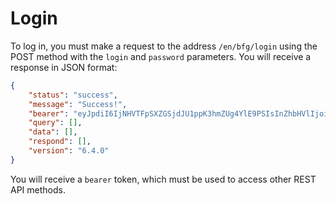 # Login

To log in, you must make a request to the address `/en/bfg/login` using the POST method with the `login` and `password` parameters.
You will receive a response in JSON format:

```json
{
    "status": "success",
    "message": "Success!",
    "bearer": "eyJpdiI6IjNHVTFpSXZGSjdJU1ppK3hmZUg4YlE9PSIsInZhbHVlIjoiMXA3R1JKN01ENnJYRlFVUElWdkJaQT09IiwibWFjIjoiMGIzNGVmMzFhYTFhY2NkOTJjMGQ1Yzc1NWVhMTJlYWZlMTYzZmY0YWRmYzY1MWE5ZDNiNzczYjBhNWNiYjE3OCIsInRhZyI6IiJ9",
    "query": [],
    "data": [],
    "respond": [],
    "version": "6.4.0"
}
```

You will receive a `bearer` token, which must be used to access other REST API methods.
